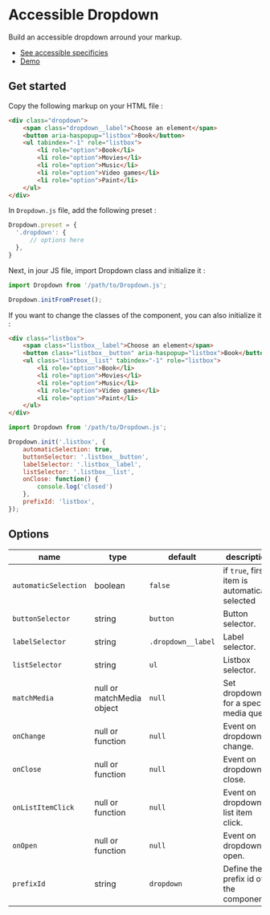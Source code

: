 # Accessible Dropdown

Build an accessible dropdown arround your markup.

* [See accessible specificies](https://www.w3.org/TR/wai-aria-practices-1.1/examples/listbox/listbox-collapsible.html)
* [Demo](https://codepen.io/beapi/full/VwQbYqN)

## Get started

Copy the following markup on your HTML file :

```html
<div class="dropdown">
    <span class="dropdown__label">Choose an element</span>
    <button aria-haspopup="listbox">Book</button>
    <ul tabindex="-1" role="listbox">
        <li role="option">Book</li>
        <li role="option">Movies</li>
        <li role="option">Music</li>
        <li role="option">Video games</li>
        <li role="option">Paint</li>
    </ul>
</div>
```

In `Dropdown.js` file, add the following preset :
```js
Dropdown.preset = {
  '.dropdown': {
      // options here
  },
}
```

Next, in jour JS file, import Dropdown class and initialize it :
```js
import Dropdown from '/path/to/Dropdown.js';

Dropdown.initFromPreset();
```

If you want to change the classes of the component, you can also initialize it :
```html
<div class="listbox">
    <span class="listbox__label">Choose an element</span>
    <button class="listbox__button" aria-haspopup="listbox">Book</button>
    <ul class="listbox__list" tabindex="-1" role="listbox">
        <li role="option">Book</li>
        <li role="option">Movies</li>
        <li role="option">Music</li>
        <li role="option">Video games</li>
        <li role="option">Paint</li>
    </ul>
</div>
```

```js
import Dropdown from '/path/to/Dropdown.js';

Dropdown.init('.listbox', {
    automaticSelection: true,
    buttonSelector: '.listbox__button',
    labelSelector: '.listbox__label',
    listSelector: '.listbox__list',
    onClose: function() {
        console.log('closed')
    },
    prefixId: 'listbox',
});
```

## Options

| name                 | type                      | default            | description                                     |
|----------------------|---------------------------|--------------------|-------------------------------------------------|
| `automaticSelection` | boolean                   | `false`            | if `true`, first item is automatically selected |
| `buttonSelector`     | string                    | `button`           | Button selector.                                |
| `labelSelector`      | string                    | `.dropdown__label` | Label selector.                                 |
| `listSelector`       | string                    | `ul`               | Listbox selector.                               |
| `matchMedia`         | null or matchMedia object | `null`             | Set dropdown for a specific media query.        |
| `onChange`           | null or function          | `null`             | Event on dropdown change.                       |
| `onClose`            | null or function          | `null`             | Event on dropdown close.                        |
| `onListItemClick`    | null or function          | `null`             | Event on dropdown list item click.              |
| `onOpen`             | null or function          | `null`             | Event on dropdown open.                         |
| `prefixId`           | string                    | `dropdown`         | Define the prefix id of the component.          |